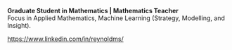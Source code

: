 __Graduate Student in Mathematics | Mathematics Teacher__
<br>Focus in Applied Mathematics, Machine Learning (Strategy, Modelling, and Insight).

https://www.linkedin.com/in/reynoldms/

